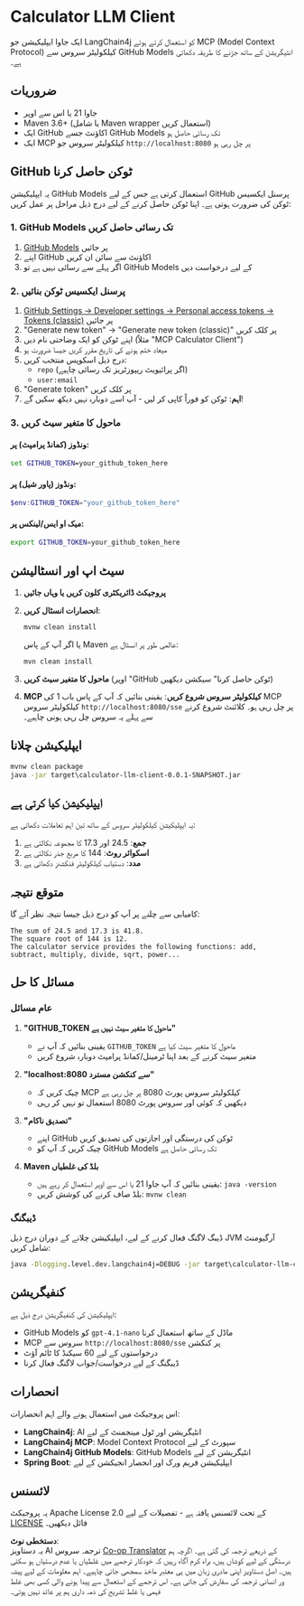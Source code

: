 <!--
CO_OP_TRANSLATOR_METADATA:
{
  "original_hash": "ac2459c0d5cc823922e3d9240a95028c",
  "translation_date": "2025-07-13T19:06:29+00:00",
  "source_file": "03-GettingStarted/03-llm-client/solution/java/README.md",
  "language_code": "ur"
}
-->
# Calculator LLM Client

ایک جاوا ایپلیکیشن جو LangChain4j کو استعمال کرتے ہوئے MCP (Model Context Protocol) کیلکولیٹر سروس سے GitHub Models انٹیگریشن کے ساتھ جڑنے کا طریقہ دکھاتی ہے۔

## ضروریات

- جاوا 21 یا اس سے اوپر
- Maven 3.6+ (یا شامل Maven wrapper استعمال کریں)
- ایک GitHub اکاؤنٹ جسے GitHub Models تک رسائی حاصل ہو
- ایک MCP کیلکولیٹر سروس جو `http://localhost:8080` پر چل رہی ہو

## GitHub ٹوکن حاصل کرنا

یہ ایپلیکیشن GitHub Models استعمال کرتی ہے جس کے لیے GitHub پرسنل ایکسیس ٹوکن کی ضرورت ہوتی ہے۔ اپنا ٹوکن حاصل کرنے کے لیے درج ذیل مراحل پر عمل کریں:

### 1. GitHub Models تک رسائی حاصل کریں
1. [GitHub Models](https://github.com/marketplace/models) پر جائیں
2. اپنے GitHub اکاؤنٹ سے سائن ان کریں
3. اگر پہلے سے رسائی نہیں ہے تو GitHub Models کے لیے درخواست دیں

### 2. پرسنل ایکسیس ٹوکن بنائیں
1. [GitHub Settings → Developer settings → Personal access tokens → Tokens (classic)](https://github.com/settings/tokens) پر جائیں
2. "Generate new token" → "Generate new token (classic)" پر کلک کریں
3. اپنے ٹوکن کو ایک وضاحتی نام دیں (مثلاً "MCP Calculator Client")
4. میعاد ختم ہونے کی تاریخ مقرر کریں جیسا ضرورت ہو
5. درج ذیل اسکوپس منتخب کریں:
   - `repo` (اگر پرائیویٹ ریپوزٹریز تک رسائی چاہیے)
   - `user:email`
6. "Generate token" پر کلک کریں
7. **اہم**: ٹوکن کو فوراً کاپی کر لیں - آپ اسے دوبارہ نہیں دیکھ سکیں گے!

### 3. ماحول کا متغیر سیٹ کریں

#### ونڈوز (کمانڈ پرامپٹ) پر:
```cmd
set GITHUB_TOKEN=your_github_token_here
```

#### ونڈوز (پاور شیل) پر:
```powershell
$env:GITHUB_TOKEN="your_github_token_here"
```

#### میک او ایس/لینکس پر:
```bash
export GITHUB_TOKEN=your_github_token_here
```

## سیٹ اپ اور انسٹالیشن

1. **پروجیکٹ ڈائریکٹری کلون کریں یا وہاں جائیں**

2. **انحصارات انسٹال کریں**:
   ```cmd
   mvnw clean install
   ```
   یا اگر آپ کے پاس Maven عالمی طور پر انسٹال ہے:
   ```cmd
   mvn clean install
   ```

3. **ماحول کا متغیر سیٹ کریں** (اوپر "GitHub ٹوکن حاصل کرنا" سیکشن دیکھیں)

4. **MCP کیلکولیٹر سروس شروع کریں**:
   یقینی بنائیں کہ آپ کے پاس باب 1 کی MCP کیلکولیٹر سروس `http://localhost:8080/sse` پر چل رہی ہو۔ کلائنٹ شروع کرنے سے پہلے یہ سروس چل رہی ہونی چاہیے۔

## ایپلیکیشن چلانا

```cmd
mvnw clean package
java -jar target\calculator-llm-client-0.0.1-SNAPSHOT.jar
```

## ایپلیکیشن کیا کرتی ہے

یہ ایپلیکیشن کیلکولیٹر سروس کے ساتھ تین اہم تعاملات دکھاتی ہے:

1. **جمع**: 24.5 اور 17.3 کا مجموعہ نکالتی ہے
2. **اسکوائر روٹ**: 144 کا مربع جذر نکالتی ہے
3. **مدد**: دستیاب کیلکولیٹر فنکشنز دکھاتی ہے

## متوقع نتیجہ

کامیابی سے چلنے پر آپ کو درج ذیل جیسا نتیجہ نظر آئے گا:

```
The sum of 24.5 and 17.3 is 41.8.
The square root of 144 is 12.
The calculator service provides the following functions: add, subtract, multiply, divide, sqrt, power...
```

## مسائل کا حل

### عام مسائل

1. **"GITHUB_TOKEN ماحول کا متغیر سیٹ نہیں ہے"**
   - یقینی بنائیں کہ آپ نے `GITHUB_TOKEN` ماحول کا متغیر سیٹ کیا ہے
   - متغیر سیٹ کرنے کے بعد اپنا ٹرمینل/کمانڈ پرامپٹ دوبارہ شروع کریں

2. **"localhost:8080 سے کنکشن مسترد"**
   - چیک کریں کہ MCP کیلکولیٹر سروس پورٹ 8080 پر چل رہی ہے
   - دیکھیں کہ کوئی اور سروس پورٹ 8080 استعمال تو نہیں کر رہی

3. **"تصدیق ناکام"**
   - اپنے GitHub ٹوکن کی درستگی اور اجازتوں کی تصدیق کریں
   - چیک کریں کہ آپ کو GitHub Models تک رسائی حاصل ہے

4. **Maven بلڈ کی غلطیاں**
   - یقینی بنائیں کہ آپ جاوا 21 یا اس سے اوپر استعمال کر رہے ہیں: `java -version`
   - بلڈ صاف کرنے کی کوشش کریں: `mvnw clean`

### ڈیبگنگ

ڈیبگ لاگنگ فعال کرنے کے لیے، ایپلیکیشن چلانے کے دوران درج ذیل JVM آرگیومنٹ شامل کریں:
```cmd
java -Dlogging.level.dev.langchain4j=DEBUG -jar target\calculator-llm-client-0.0.1-SNAPSHOT.jar
```

## کنفیگریشن

ایپلیکیشن کی کنفیگریشن درج ذیل ہے:
- GitHub Models کو `gpt-4.1-nano` ماڈل کے ساتھ استعمال کرنا
- MCP سروس سے `http://localhost:8080/sse` پر کنکشن
- درخواستوں کے لیے 60 سیکنڈ کا ٹائم آؤٹ
- ڈیبگنگ کے لیے درخواست/جواب لاگنگ فعال کرنا

## انحصارات

اس پروجیکٹ میں استعمال ہونے والے اہم انحصارات:
- **LangChain4j**: AI انٹیگریشن اور ٹول مینجمنٹ کے لیے
- **LangChain4j MCP**: Model Context Protocol سپورٹ کے لیے
- **LangChain4j GitHub Models**: GitHub Models انٹیگریشن کے لیے
- **Spring Boot**: ایپلیکیشن فریم ورک اور انحصار انجیکشن کے لیے

## لائسنس

یہ پروجیکٹ Apache License 2.0 کے تحت لائسنس یافتہ ہے - تفصیلات کے لیے [LICENSE](../../../../../../03-GettingStarted/03-llm-client/solution/java/LICENSE) فائل دیکھیں۔

**دستخطی نوٹ**:  
یہ دستاویز AI ترجمہ سروس [Co-op Translator](https://github.com/Azure/co-op-translator) کے ذریعے ترجمہ کی گئی ہے۔ اگرچہ ہم درستگی کے لیے کوشاں ہیں، براہ کرم آگاہ رہیں کہ خودکار ترجمے میں غلطیاں یا عدم درستیاں ہو سکتی ہیں۔ اصل دستاویز اپنی مادری زبان میں ہی معتبر ماخذ سمجھی جانی چاہیے۔ اہم معلومات کے لیے پیشہ ور انسانی ترجمہ کی سفارش کی جاتی ہے۔ اس ترجمے کے استعمال سے پیدا ہونے والی کسی بھی غلط فہمی یا غلط تشریح کی ذمہ داری ہم پر عائد نہیں ہوتی۔